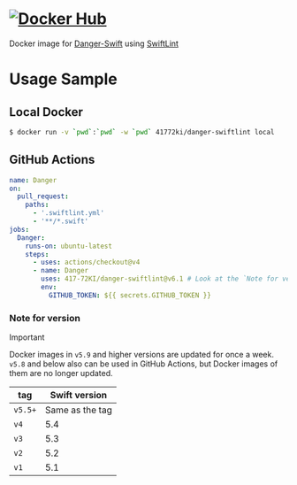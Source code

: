 # [![Docker Hub](https://dockeri.co/image/41772ki/danger-swiftlint)](https://hub.docker.com/r/41772ki/danger-swiftlint)

Docker image for [Danger-Swift](https://github.com/danger/swift) using [SwiftLint](https://github.com/realm/SwiftLint)

# Usage Sample

## Local Docker

```sh
$ docker run -v `pwd`:`pwd` -w `pwd` 41772ki/danger-swiftlint local
```

## GitHub Actions

```yml
name: Danger
on:
  pull_request:
    paths:
      - '.swiftlint.yml'
      - '**/*.swift'
jobs:
  Danger:
    runs-on: ubuntu-latest
    steps:
      - uses: actions/checkout@v4
      - name: Danger
        uses: 417-72KI/danger-swiftlint@v6.1 # Look at the `Note for version`
        env:
          GITHUB_TOKEN: ${{ secrets.GITHUB_TOKEN }}
```

### Note for version
> [!IMPORTANT]
> Docker images in `v5.9` and higher versions are updated for once a week.  
> `v5.8` and below also can be used in GitHub Actions, but Docker images of them are no longer updated.

| tag | Swift version |
| --- | ------------- |
| `v5.5+` | Same as the tag |
| `v4`    | 5.4 |
| `v3`    | 5.3 |
| `v2`    | 5.2 |
| `v1`    | 5.1 |

